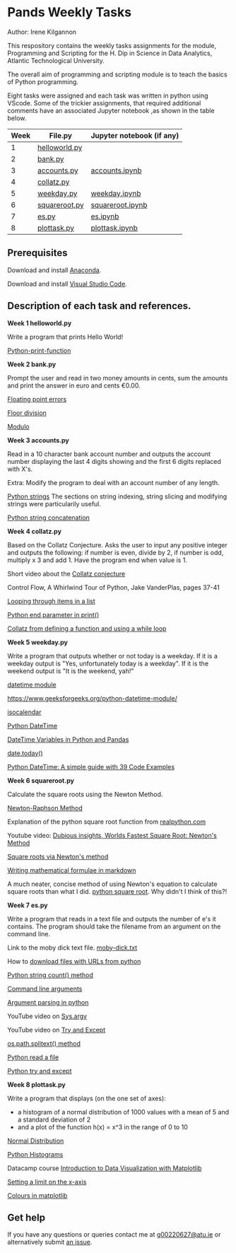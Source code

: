 # Pands Weekly Tasks

Author: Irene Kilgannon

This respository contains the weekly tasks assignments for the module, Programming and Scripting for the H. Dip in Science in Data Analytics, Atlantic Technological University.

The overall aim of programming and scripting module is to teach the basics of Python programming.

Eight tasks were assigned and each task was written in python using VScode. Some of the trickier assignments, that required additional comments have an associated Jupyter notebook ,as shown in the table below.


| Week |File.py |Jupyter notebook (if any)|
|-------|--------|-----|
|1 |[helloworld.py](https://github.com/IreneKilgannon/pands-weekly-tasks/blob/main/helloworld.py)|         |
|2 |[bank.py](https://github.com/IreneKilgannon/pands-weekly-tasks/blob/main/bank.py)|   |
|3 |[accounts.py](https://github.com/IreneKilgannon/pands-weekly-tasks/blob/main/accounts.py)| [accounts.ipynb](https://github.com/IreneKilgannon/pands-weekly-tasks/blob/main/accounts.ipynb)|
|4 |[collatz.py](https://github.com/IreneKilgannon/pands-weekly-tasks/blob/main/collatz.py) |
|5 |[weekday.py](https://github.com/IreneKilgannon/pands-weekly-tasks/blob/main/weekday.py)|[weekday.ipynb](https://github.com/IreneKilgannon/pands-weekly-tasks/blob/main/weekday.ipynb) |
|6|[squareroot.py](https://github.com/IreneKilgannon/pands-weekly-tasks/blob/main/squareroot.py)|[squareroot.ipynb](https://github.com/IreneKilgannon/pands-weekly-tasks/blob/main/squareroot.ipynb)|
|7| [es.py](https://github.com/IreneKilgannon/pands-weekly-tasks/blob/main/es.py)| [es.ipynb](https://github.com/IreneKilgannon/pands-weekly-tasks/blob/main/es.py)|
|8|[plottask.py](https://github.com/IreneKilgannon/pands-weekly-tasks/blob/main/plottask.py)|[plottask.ipynb](https://github.com/IreneKilgannon/pands-weekly-tasks/blob/main/plottask.ipynb)|


## Prerequisites

Download and install [Anaconda](https://www.anaconda.com/download).

Download and install [Visual Studio Code](https://code.visualstudio.com/).


## Description of each task and references.


__Week 1 helloworld.py__

Write a program that prints Hello World!

[Python-print-function](https://www.datacamp.com/tutorial/python-print-function)


__Week 2 bank.py__

Prompt the user and read in two money amounts in cents, sum the amounts and print the answer in euro and cents €0.00.

[Floating point errors](https://docs.python.org/3/tutorial/floatingpoint.html)

[Floor division](https://www.geeksforgeeks.org/floor-division-in-python/)

[Modulo](https://realpython.com/python-modulo-operator/#modulo-operator-with-float)


__Week 3 accounts.py__

Read in a 10 character bank account number and outputs the account number displaying the last 4 digits showing and the first 6 digits replaced with X's.

Extra: Modify the program to deal with an account number of any length.

[Python strings](https://realpython.com/python-strings/) The sections on string indexing, string slicing and modifying strings were particularily useful.

[Python string concatenation](https://www.w3schools.com/python/gloss_python_string_concatenation.asp)


__Week 4  collatz.py__

Based on the Collatz Conjecture. Asks the user to input any positive integer and outputs the following: if number is even, divide by 2, if number is odd, multiply x 3 and add 1. Have the program end when value is 1.

Short video about the [Collatz conjecture](https://www.youtube.com/watch?v=6MfifYEA-r0)

Control Flow, A Whirlwind Tour of Python, Jake VanderPlas, pages 37-41

[Looping through items in a list](https://www.w3schools.com/python/gloss_python_loop_list_items.asp)

[Python end parameter in print()](https://www.geeksforgeeks.org/gfact-50-python-end-parameter-in-print/)

[Collatz from defining a function and using a while loop](https://medium.com/@chakshugupta774/exploring-the-collatz-conjecture-with-python-7c5d9f31d233)


__Week 5 weekday.py__

Write a program that outputs whether or not today is a weekday. If it is a weekday output is "Yes, unfortunately today is a weekday". If it is the weekend output is "It is the weekend, yah!"

[datetime module](https://docs.python.org/3/library/datetime.html)

https://www.geeksforgeeks.org/python-datetime-module/

[isocalendar](https://www.geeksforgeeks.org/isocalendar-function-of-datetime-date-class-in-python/)

[Python DateTime](https://realpython.com/python-datetime/)

[DateTime Variables in Python and Pandas](https://www.analyticsvidhya.com/blog/2020/05/datetime-variables-python-pandas/)

[date.today()](https://ioflood.com/blog/python-get-current-date/)

[Python DateTime: A simple guide with 39 Code Examples](https://www.dataquest.io/blog/python-datetime/)


__Week 6 squareroot.py__

Calculate the square roots using the Newton Method.

[Newton-Raphson Method](https://pythonnumericalmethods.berkeley.edu/notebooks/chapter19.04-Newton-Raphson-Method.html#:~:text=The%20Newton%2DRaphson%20Method%20of,)

Explanation of the python square root function from [realpython.com](https://realpython.com/python-square-root-function/)

Youtube video: [Dubious insights, Worlds Fastest Square Root: Newton's Method](https://www.youtube.com/watch?v=FpOEx6zFf1o)

[Square roots via Newton's method](https://math.mit.edu/~stevenj/18.335/newton-sqrt.pdf)

[Writing mathematical formulae in markdown](https://towardsdatascience.com/write-markdown-latex-in-the-jupyter-notebook-10985edb91fd)

A much neater, concise method of using Newton's equation to calculate square roots than what I did. [python square root](https://www.kodeclik.com/python-square-root/). Why didn't I think of this?!


__Week 7 es.py__

Write a program that reads in a text file and outputs the number of e's it contains. The program should take the filename from an argument on the command line.

Link to the moby dick text file. [moby-dick.txt](https://courses.cs.washington.edu/courses/cse390c/22sp/lectures/moby.txt)

How to [download files with URLs from python](https://realpython.com/python-download-file-from-url)

[Python string count() method](https://www.w3schools.com/python/ref_string_count.asp)

[Command line arguments](https://cs.stanford.edu/people/nick/py/python-command.html#:~:text=The%20command%20line%20is%20a,called%20%22command%20line%20arguments%22)

[Argument parsing in python](https://www.datacamp.com/tutorial/argument-parsing-in-python)

YouTube video on [Sys.argv](https://www.youtube.com/watch?v=ZQ9JO0e9468)

YouTube video on [Try and Except](https://www.youtube.com/watch?v=LpZmZs2_BC4&list=PLZPZq0r_RZOOkUQbat8LyQii36cJf2SWT&index=40)

[os.path.splitext() method](https://www.geeksforgeeks.org/python-os-path-splitext-method/)

[Python read a file](https://www.youtube.com/watch?v=LpZmZs2_BC4&list=PLZPZq0r_RZOOkUQbat8LyQii36cJf2SWT&index=39)

[Python try and except](https://www.w3schools.com/python/python_try_except.asp)


__Week 8 plottask.py__

Write a program that displays (on the one set of axes):
* a histogram of a normal distribution of 1000 values with a mean of 5 and a standard deviation of 2
* and a plot of the function h(x) = x^3 in the range of 0 to 10

[Normal Distribution](https://www.geeksforgeeks.org/how-to-plot-normal-distribution-over-histogram-in-python/)

[Python Histograms](https://realpython.com/python-histograms/)

Datacamp course [Introduction to Data Visualization with Matplotlib](https://app.datacamp.com/learn/courses/introduction-to-data-visualization-with-matplotlib)

[Setting a limit on the x-axis](https://matplotlib.org/stable/api/_as_gen/matplotlib.pyplot.xlim.html)

[Colours in matplotlib](https://matplotlib.org/stable/gallery/color/named_colors.html)


## Get help

If you have any questions or queries contact me at g00220627@atu.ie or alternatively submit [an issue](https://github.com/IreneKilgannon/DataAnalytics/issues).
